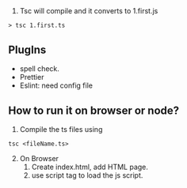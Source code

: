##
1.  Tsc will compile and it converts to 1.first.js
```
> tsc 1.first.ts
```

## PlugIns
 - spell check.
 - Prettier
 - Eslint: need config file
>>>

## How to run it on browser or node?
1. Compile the ts files using
```
tsc <fileName.ts>
```
2. On Browser
    1. Create index.html, add HTML page.
    2. use script tag to load the js script.
